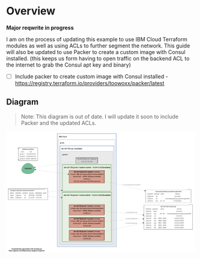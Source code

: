 # Overview

**Major reqwrite in progress**

I am on the process of updating this example to use IBM Cloud Terraform modules as well as using ACLs to further segment the network. This guide will also be updated to use Packer to create a custom image with Consul installed. (this keeps us form having to open traffic on the backend ACL to the internet to grab the Consul apt key and binary)

- [ ] Include packer to create custom image with Consul installed - https://registry.terraform.io/providers/toowoxx/packer/latest

## Diagram

 > Note: This diagram is out of date. I will update it soon to include Packer and the updated ACLs.

![Deployment Diagram](consul-cluster-diagram.png)
